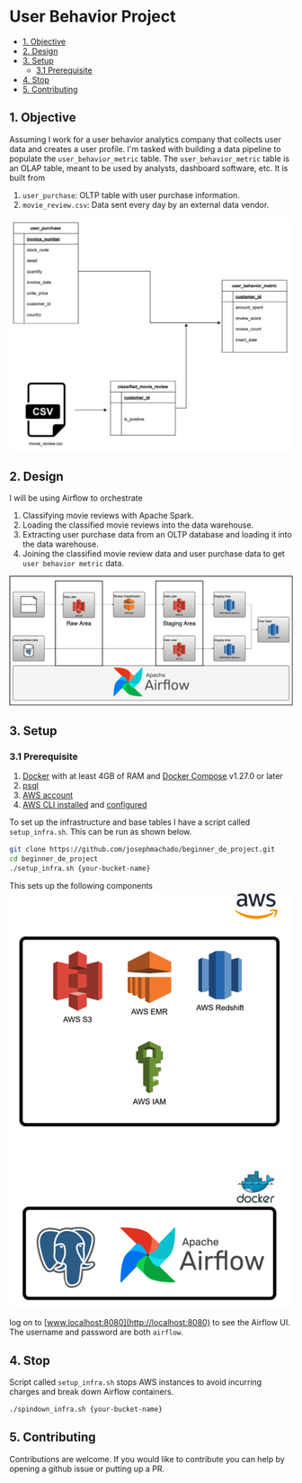 # User Behavior Project 

  - [1. Objective](#2-objective)
  - [2. Design](#3-design)
  - [3. Setup](#4-setup)
    - [3.1 Prerequisite](#41-prerequisite)
  - [4. Stop](#5-stop)
  - [5. Contributing](#6-contributing)

## 1. Objective

Assuming I work for a user behavior analytics company that collects user data and creates a user profile. I'm tasked with building a data pipeline to populate the `user_behavior_metric` table. The `user_behavior_metric` table is an OLAP table, meant to be used by analysts, dashboard software, etc. It is built from

1. `user_purchase`: OLTP table with user purchase information.
2. `movie_review.csv`: Data sent every day by an external data vendor.

![Data pipeline objective](assets/images/de_proj_obj.png)

## 2. Design

I will be using Airflow to orchestrate

1. Classifying movie reviews with Apache Spark.
2. Loading the classified movie reviews into the data warehouse.
3. Extracting user purchase data from an OLTP database and loading it into the data warehouse.
4. Joining the classified movie review data and user purchase data to get `user behavior metric` data.

![Data pipeline design](assets/images/de_proj_design.png)

## 3. Setup

### 3.1 Prerequisite

1. [Docker](https://docs.docker.com/engine/install/) with at least 4GB of RAM and [Docker Compose](https://docs.docker.com/compose/install/) v1.27.0 or later
2. [psql](https://blog.timescale.com/tutorials/how-to-install-psql-on-mac-ubuntu-debian-windows/)
3. [AWS account](https://aws.amazon.com/)
4. [AWS CLI installed](https://docs.aws.amazon.com/cli/latest/userguide/install-cliv2.html) and [configured](https://docs.aws.amazon.com/cli/latest/userguide/cli-chap-configure.html)

To set up the infrastructure and base tables I have a script called `setup_infra.sh`. This can be run as shown below.

```bash
git clone https://github.com/josephmachado/beginner_de_project.git
cd beginner_de_project
./setup_infra.sh {your-bucket-name}
```

This sets up the following components
![Data pipeline infra](assets/images/de_proj_infra.png)

log on to [www.localhost:8080](http://localhost:8080) to see the Airflow UI. The username and password are both `airflow`.

## 4. Stop

Script called `setup_infra.sh` stops AWS instances to avoid incurring charges and break down Airflow containers.

```bash
./spindown_infra.sh {your-bucket-name}
```

## 5. Contributing

Contributions are welcome. If you would like to contribute you can help by opening a github issue or putting up a PR.
